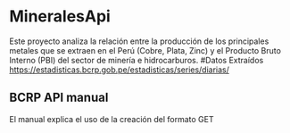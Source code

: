 # MineralesApi
Este proyecto analiza la relación entre la producción de los principales metales que se extraen en el Perú (Cobre, Plata, Zinc) y el Producto Bruto Interno (PBI) del sector de minería e hidrocarburos.
#Datos Extraídos https://estadisticas.bcrp.gob.pe/estadisticas/series/diarias/
## BCRP API manual
El manual explica el uso de la creación del formato GET
